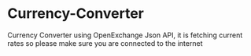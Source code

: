 # Currency-Converter
Currency Converter using OpenExchange Json API, it is fetching current rates so
please make sure you are connected to the internet


